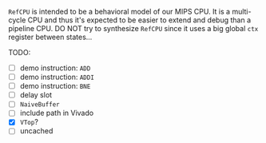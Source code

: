 `RefCPU` is intended to be a behavioral model of our MIPS CPU. It is a multi-cycle CPU and thus it's expected to be easier to extend and debug than a pipeline CPU. DO NOT try to synthesize `RefCPU` since it uses a big global `ctx` register between states...

TODO:

* [ ] demo instruction: `ADD`
* [ ] demo instruction: `ADDI`
* [ ] demo instruction: `BNE`
* [ ] delay slot
* [ ] `NaiveBuffer`
* [ ] include path in Vivado
* [x] `VTop`?
* [ ] uncached
